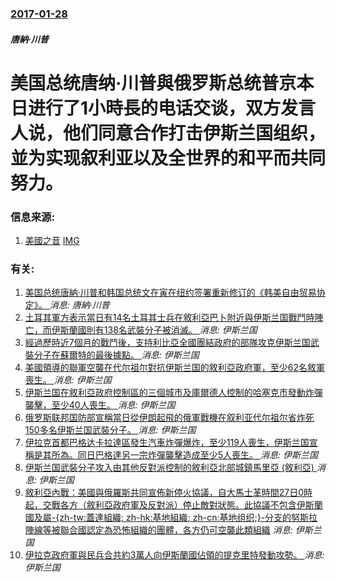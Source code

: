 ### [2017-01-28](/news/2017/01/28/index.md)

##### 唐納·川普
# 美国总统唐纳·川普與俄罗斯总统普京本日进行了1小時長的电话交谈，双方发言人说，他们同意合作打击伊斯兰国组织，並为实现叙利亚以及全世界的和平而共同努力。 




### 信息来源:

1. [美國之音](http://www.voachinese.com/a/trump-putin-world-leaders/3697182.html) [IMG](https://gdb.voanews.com/52DCC1F9-1C30-4425-B472-61BB549EA17B_w1200_r1_s.jpg)

### 有关:

1. [美国总统唐納·川普和韩国总统文在寅在纽约签署重新修订的《韩美自由贸易协定》。 ](/zh/news/2018/09/24/美国总统唐納-川普和韩国总统文在寅在纽约签署重新修订的-韩美自由贸易协定.md) _消息: 唐納·川普_
2. [土耳其軍方表示當日有14名土耳其士兵在敘利亞巴卜附近與伊斯兰国戰鬥時陣亡，而伊斯蘭國則有138名武裝分子被消滅。 ](/zh/news/2016/12/21/土耳其軍方表示當日有14名土耳其士兵在敘利亞巴卜附近與伊斯兰国戰鬥時陣亡-而伊斯蘭國則有138名武裝分子被消滅.md) _消息: 伊斯兰国_
3. [經過歷時近7個月的戰鬥後，支持利比亞全國團結政府的部隊攻克伊斯兰国武裝分子在蘇爾特的最後據點。 ](/zh/news/2016/12/6/經過歷時近7個月的戰鬥後-支持利比亞全國團結政府的部隊攻克伊斯兰国武裝分子在蘇爾特的最後據點.md) _消息: 伊斯兰国_
4. [美國領導的聯軍空襲在代尔祖尔對抗伊斯兰国的敘利亞政府軍，至少62名敘軍喪生。 ](/zh/news/2016/09/17/美國領導的聯軍空襲在代尔祖尔對抗伊斯兰国的敘利亞政府軍-至少62名敘軍喪生.md) _消息: 伊斯兰国_
5. [伊斯兰国在敘利亞政府控制區的三個城市及庫爾德人控制的哈塞克市發動炸彈襲擊，至少40人喪生。 ](/zh/news/2016/09/5/伊斯兰国在敘利亞政府控制區的三個城市及庫爾德人控制的哈塞克市發動炸彈襲擊-至少40人喪生.md) _消息: 伊斯兰国_
6. [俄罗斯联邦国防部宣稱當日從伊朗起飛的俄軍戰機在叙利亚代尔祖尔省炸死150多名伊斯兰国武裝分子。 ](/zh/news/2016/08/17/俄罗斯联邦国防部宣稱當日從伊朗起飛的俄軍戰機在叙利亚代尔祖尔省炸死150多名伊斯兰国武裝分子.md) _消息: 伊斯兰国_
7. [伊拉克首都巴格达卡拉達區發生汽車炸彈爆炸，至少119人喪生，伊斯兰国宣稱是其所為。同日巴格達另一宗炸彈襲擊造成至少5人喪生。 ](/zh/news/2016/07/3/伊拉克首都巴格达卡拉達區發生汽車炸彈爆炸-至少119人喪生-伊斯兰国宣稱是其所為-同日巴格達另一宗炸彈襲擊造成至少5人喪.md) _消息: 伊斯兰国_
8. [ 伊斯兰国武裝分子攻入由其他反對派控制的敘利亞北部城鎮馬里亞 (敘利亞) ](/zh/news/2016/05/28/伊斯兰国武裝分子攻入由其他反對派控制的敘利亞北部城鎮馬里亞-敘利亞.md) _消息: 伊斯兰国_
9. [敘利亞內戰：美國與俄羅斯共同宣佈新停火協議，自大馬士革時間27日0時起，交戰各方（敘利亞政府軍及反對派）停止敵對狀態。此協議不包含伊斯蘭國及屬-{zh-tw:蓋達組織; zh-hk:基地組織; zh-cn:基地组织;}-分支的努斯拉陣線等被聯合國認定為恐怖組織的團體，各方仍可空襲此類組織](/zh/news/2016/02/22/敘利亞內戰-美國與俄羅斯共同宣佈新停火協議-自大馬士革時間27日0時起-交戰各方-敘利亞政府軍及反對派-停止敵對狀態-此.md) _消息: 伊斯兰国_
10. [伊拉克政府軍與民兵合共約3萬人向伊斯蘭國佔領的提克里特發動攻勢。 ](/zh/news/2015/03/2/伊拉克政府軍與民兵合共約3萬人向伊斯蘭國佔領的提克里特發動攻勢.md) _消息: 伊斯兰国_
